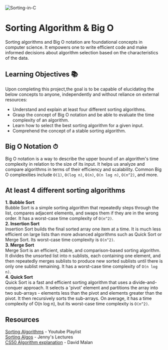 ![Sorting-in-C](https://github.com/El-gibbor/sorting_algorithms/assets/107848793/a99be5dc-eef6-43f4-a7d0-8d499439be24)  
# Sorting Algorithm & Big O   
Sorting algorithms and Big O notation are foundational concepts in computer science. It empowers one to write efficient code and make informed decisions about algorithm selection based on the characteristics of the data.  
## Learning Objectives 📚
Upon completing this project,the goal is to be capable of elucidating the below concepts to anyone, independently and without reliance on external resources:  
* Understand and explain at least four different sorting algorithms.
* Grasp the concept of Big O notation and be able to evaluate the time complexity of an algorithm.
* Learn how to select the best sorting algorithm for a given input.
* Comprehend the concept of a stable sorting algorithm.
## Big O Notation ⏱
Big O notation is a way to describe the upper bound of an algorithm's time complexity in relation to the size of its input. It helps us analyze and compare algorithms in terms of their efficiency and scalability. Common Big O complexities include `O(1)`, `O(log n)`, `O(n)`, `O(n log n)`, `O(n^2)`, and more.   
## At least 4 different sorting algorithms  
__1. Bubble Sort__  
Bubble Sort is a simple sorting algorithm that repeatedly steps through the list, compares adjacent elements, and swaps them if they are in the wrong order. It has a worst-case time complexity of `O(n^2)`.  
__2. Insertion Sort__  
Insertion Sort builds the final sorted array one item at a time. It is much less efficient on large lists than more advanced algorithms such as Quick Sort or Merge Sort. Its worst-case time complexity is `O(n^2)`.  
__3. Merge Sort__  
Merge Sort is an efficient, stable, and comparison-based sorting algorithm. It divides the unsorted list into n sublists, each containing one element, and then repeatedly merges sublists to produce new sorted sublists until there is only one sublist remaining. It has a worst-case time complexity of `O(n log n)`.  
__4. Quick Sort__  
Quick Sort is a fast and efficient sorting algorithm that uses a divide-and-conquer approach. It selects a 'pivot' element and partitions the array into two sub-arrays - elements less than the pivot and elements greater than the pivot. It then recursively sorts the sub-arrays. On average, it has a time complexity of O(n log n), but its worst-case time complexity is `O(n^2)`.  
## Resources   
[Sorting Algorithms](https://www.youtube.com/playlist?list=PLzZR2BJ8ICYu_832OWSsKtt76PCuxLNZ8) - Youtube Playlist  
[Sorting Algos](https://www.youtube.com/playlist?list=PLuZ_bd9XlByzTIP5j1aWXo7smCIxvzd2D) - Jenny's Lectures  
[CS50 Algorithm explanation](https://intranet.alxswe.com/rltoken/Ea93HeEYuNkOL7sGb6zzGg) - David Malan
